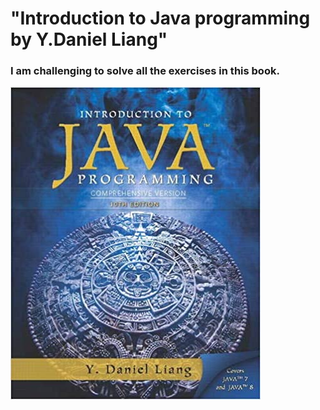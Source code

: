 # "Introduction to Java programming by Y.Daniel Liang"
### I am challenging to solve all the exercises in this book.
![alt txt](https://github.com/samedsay/Bible_Of_Java/blob/master/book.jpg)
